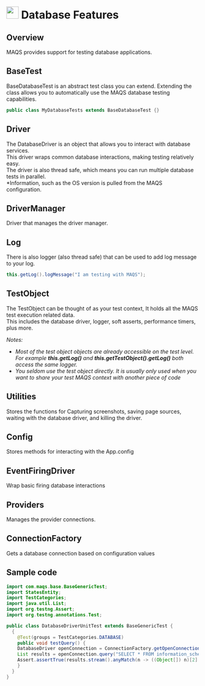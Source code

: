 # <img src="resources/MAQS.jpg" height="32" width="32"> Database Features

## Overview
MAQS provides support for testing database applications.  	

## BaseTest
BaseDatabaseTest is an abstract test class you can extend.
Extending the class allows you to automatically use the MAQS database testing capabilities.
```java
public class MyDatabaseTests extends BaseDatabaseTest {}
```

## Driver
The DatabaseDriver is an object that allows you to interact with database services.  
This driver wraps common database interactions, making testing relatively easy.  
The driver is also thread safe, which means you can run multiple database tests in parallel.  
*Information, such as the OS version is pulled from the MAQS configuration.

## DriverManager
Driver that manages the driver manager.

## Log
There is also logger (also thread safe) that can be used to add log message to your log.
```java
this.getLog().logMessage("I am testing with MAQS");
```

## TestObject
The TestObject can be thought of as your test context, It holds all the MAQS test execution related data.  
This includes the database driver, logger, soft asserts, performance timers, plus more.

*Notes:*  
* *Most of the test object objects are already accessible on the test level. For example **this.getLog()** and **this.getTestObject().getLog()** both access the same logger.*
* *You seldom use the test object directly. It is usually only used when you want to share your test MAQS context with another piece of code*

## Utilities
Stores the functions for Capturing screenshots, saving page sources, waiting with the database driver, and killing the driver.

## Config
Stores methods for interacting with the App.config

## EventFiringDriver
Wrap basic firing database interactions

## Providers
Manages the provider connections.

## ConnectionFactory
Gets a database connection based on configuration values

## Sample code
```java
import com.maqs.base.BaseGenericTest;
import StatesEntity;
import TestCategories;
import java.util.List;
import org.testng.Assert;
import org.testng.annotations.Test;

public class DatabaseDriverUnitTest extends BaseGenericTest {
  { 
    @Test(groups = TestCategories.DATABASE)
    public void testQuery() {
    DatabaseDriver openConnection = ConnectionFactory.getOpenConnection();
    List results = openConnection.query("SELECT * FROM information_schema.tables");
    Assert.assertTrue(results.stream().anyMatch(n -> ((Object[]) n)[2].equals("States")));
    }
  }
}
```